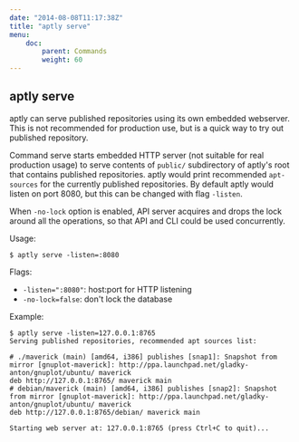 ```yaml
---
date: "2014-08-08T11:17:38Z"
title: "aptly serve"
menu:
    doc:
        parent: Commands
        weight: 60
---
```


aptly serve
-----------

aptly can serve published repositories using its own embedded webserver.
This is not recommended for production use, but is a quick way to try
out published repository. 

Command serve starts embedded HTTP server (not suitable for real
production usage) to serve contents of `public/` subdirectory of aptly's
root that contains published repositories. aptly would print recommended
`apt-sources` for the currently published repositories. By default aptly
would listen on port 8080, but this can be changed with flag `-listen`.

When `-no-lock` option is enabled, API server acquires and drops the lock
around all the operations, so that API and CLI could be used concurrently.

Usage:

    $ aptly serve -listen=:8080

Flags:

-   `-listen=":8080"`: host:port for HTTP listening
-   `-no-lock=false`: don't lock the database

Example:

    $ aptly serve -listen=127.0.0.1:8765
    Serving published repositories, recommended apt sources list:

    # ./maverick (main) [amd64, i386] publishes [snap1]: Snapshot from mirror [gnuplot-maverick]: http://ppa.launchpad.net/gladky-anton/gnuplot/ubuntu/ maverick
    deb http://127.0.0.1:8765/ maverick main
    # debian/maverick (main) [amd64, i386] publishes [snap2]: Snapshot from mirror [gnuplot-maverick]: http://ppa.launchpad.net/gladky-anton/gnuplot/ubuntu/ maverick
    deb http://127.0.0.1:8765/debian/ maverick main

    Starting web server at: 127.0.0.1:8765 (press Ctrl+C to quit)...
